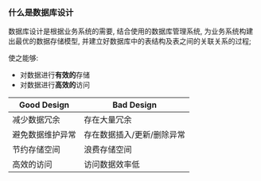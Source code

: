 ### 什么是数据库设计

数据库设计是根据业务系统的需要, 结合使用的数据库管理系统, 为业务系统构建出最优的数据存储模型, 并建立好数据库中的表结构及表之间的关联关系的过程;

使之能够:

+ 对数据进行**有效的**存储
+ 对数据进行**高效的**访问

Good Design      | Bad Design
-----------------|--------------
减少数据冗余     | 存在大量冗余
避免数据维护异常 | 存在数据插入/更新/删除异常
节约存储空间     | 浪费存储空间
高效的访问       | 访问数据效率低

